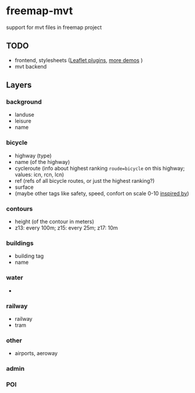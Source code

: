 # freemap-mvt
support for mvt files in freemap project

## TODO
- frontend, stylesheets ([Leaflet plugins](https://leafletjs.com/plugins.html#vector-tiles), [more demos](https://openmaptiles.org/docs/website/leaflet/) )
- mvt backend

## Layers

### background
- landuse
- leisure
- name

### bicycle
- highway (type)
- name (of the highway)
- cycleroute (info about highest ranking `roude=bicycle` on this highway; values: icn, rcn, lcn)
- ref (refs of all bicycle routes, or just the highest ranking?)
- surface
- (maybe other tags like safety, speed, confort on scale 0-10 [inspired by](http://wiki.freemap.sk/BicykelPreprocessing))

### contours
- height (of the contour in meters)
- z13: every 100m; z15: every 25m; z17: 10m

### buildings
- building tag
- name

### water
- 

### railway
- railway
- tram

### other
- airports, aeroway

### admin

### POI
